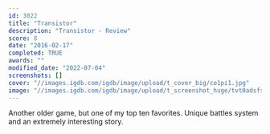 ```yaml
---
id: 3022
title: "Transistor"
description: "Transistor - Review"
score: 8
date: "2016-02-17"
completed: TRUE
awards: ""
modified_date: "2022-07-04"
screenshots: []
cover: "//images.igdb.com/igdb/image/upload/t_cover_big/co1pi1.jpg"
image: "//images.igdb.com/igdb/image/upload/t_screenshot_huge/tvt0adsfs1cad8m2g3m5.jpg"
---
```

Another older game, but one of my top ten favorites. Unique battles system and an extremely interesting story.